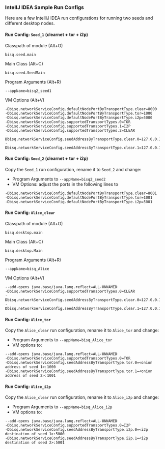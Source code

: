 ### IntellJ IDEA Sample Run Configs

Here are a few IntelliJ IDEA run configurations for running two seeds and different desktop nodes.

#### Run Config: `Seed_1` (clearnet + tor + i2p)

Classpath of module (Alt+O)
```
bisq.seed.main
```

Main Class (Alt+C)
```
bisq.seed.SeedMain
```

Program Arguments (Alt+R)
```
--appName=bisq2_seed1
```

VM Options (Alt+V)
```
-Dbisq.networkServiceConfig.defaultNodePortByTransportType.clear=8000 
-Dbisq.networkServiceConfig.defaultNodePortByTransportType.tor=1000 
-Dbisq.networkServiceConfig.defaultNodePortByTransportType.i2p=5000 
-Dbisq.networkServiceConfig.supportedTransportTypes.0=TOR 
-Dbisq.networkServiceConfig.supportedTransportTypes.1=I2P 
-Dbisq.networkServiceConfig.supportedTransportTypes.2=CLEAR 
-Dbisq.networkServiceConfig.seedAddressByTransportType.clear.0=127.0.0.1:8000 
-Dbisq.networkServiceConfig.seedAddressByTransportType.clear.1=127.0.0.1:8001
```

#### Run Config: `Seed_2` (clearnet + tor + i2p)

Copy the `Seed_1` run configuration, rename it to `Seed_2` and change:
- Program Arguments to `--appName=bisq2_seed2`
- VM Options: adjust the ports in the following lines to
```
-Dbisq.networkServiceConfig.defaultNodePortByTransportType.clear=8001 
-Dbisq.networkServiceConfig.defaultNodePortByTransportType.tor=1001 
-Dbisq.networkServiceConfig.defaultNodePortByTransportType.i2p=5001 
```


#### Run Config: `Alice_clear`

Classpath of module (Alt+O)
```
bisq.desktop.main
```

Main Class (Alt+C)
```
bisq.desktop.Main
```

Program Arguments (Alt+R)
```
--appName=bisq_Alice
```

VM Options (Alt+V)
```
--add-opens java.base/java.lang.reflect=ALL-UNNAMED 
-Dbisq.networkServiceConfig.supportedTransportTypes.0=CLEAR 
-Dbisq.networkServiceConfig.seedAddressByTransportType.clear.0=127.0.0.1:8000 
-Dbisq.networkServiceConfig.seedAddressByTransportType.clear.1=127.0.0.1:8001
```


#### Run Config: `Alice_tor`

Copy the `Alice_clear` run configuration, rename it to `Alice_tor` and change:
- Program Arguments to `--appName=bisq_Alice_tor`
- VM options to:
```
--add-opens java.base/java.lang.reflect=ALL-UNNAMED 
-Dbisq.networkServiceConfig.supportedTransportTypes.0=TOR 
-Dbisq.networkServiceConfig.seedAddressByTransportType.tor.0=<onion address of seed 1>:1000 
-Dbisq.networkServiceConfig.seedAddressByTransportType.tor.1=<onion address of seed 2>:1001
```

#### Run Config: `Alice_i2p`

Copy the `Alice_clear` run configuration, rename it to `Alice_i2p` and change:
- Program Arguments to `--appName=bisq_Alice_i2p`
- VM options to:
```
--add-opens java.base/java.lang.reflect=ALL-UNNAMED 
-Dbisq.networkServiceConfig.supportedTransportTypes.0=I2P 
-Dbisq.networkServiceConfig.seedAddressByTransportType.i2p.0=<i2p destination of seed 1>:5000 
-Dbisq.networkServiceConfig.seedAddressByTransportType.i2p.1=<i2p destination of seed 2>:5001
```
